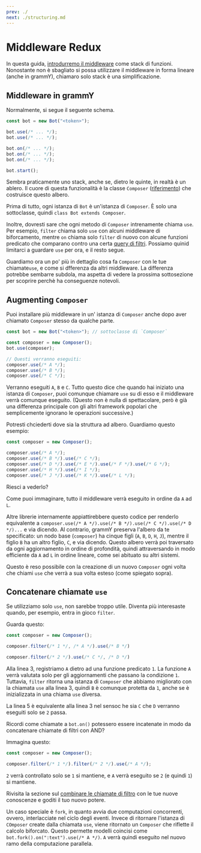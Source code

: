 ```yaml
---
prev: ./
next: ./structuring.md
---
```


# Middleware Redux

In questa guida, [introdurremo il middleware](../guide/middleware.md) come stack di funzioni.
Nonostante non è sbagliato si possa utilizzare il middleware in forma lineare (anche in grammY), chiamaro solo stack è una simplificazione.

## Middleware in grammY

Normalmente, si segue il seguente schema.

```ts
const bot = new Bot("<token>");

bot.use(/* ... */);
bot.use(/* ... */);

bot.on(/* ... */);
bot.on(/* ... */);
bot.on(/* ... */);

bot.start();
```

Sembra praticamente uno stack, anche se, dietro le quinte, in realtà è un ablero.
Il cuore di questa funzionalità è la classe `Composer` ([riferimento](https://deno.land/x/grammy/mod.ts?s=Composer)) che costruisce questo albero.

Prima di tutto, ogni istanza di `Bot` è un'istanza di `Composer`.
È solo una sottoclasse, quindi `class Bot extends Composer`.

Inoltre, dovresti sare che ogni metodo di `Composer` intrenamente chiama `use`.
Per esempio, `filter` chiama solo `use` con alcuni middleware di biforcamento, mentre `on` chiama solo `filter` di nuovo con alcune funzioni predicato che comparano contro una certa  [query di filtri](../guide/filter-queries.md).
Possiamo quinid limitarci a guardare `use` per ora, e il resto segue.

Guardiamo ora un po' più in dettaglio cosa fa `Composer` con le tue chiamate`use`, e come si dfferenza da altri middleware.
La differenza potrebbe sembarre subdola, ma aspetta di vedere la prossima sottosezione per scoprire perchè ha conseguenze notevoli.

## Augmenting `Composer`

Puoi installare più middleware in un' istanza di `Composer` anche dopo aver chiamato `Composer` stesso da qualche parte.

```ts
const bot = new Bot("<token>"); // sottoclasse di `Composer`

const composer = new Composer();
bot.use(composer);

// Questi verranno eseguiti:
composer.use(/* A */);
composer.use(/* B */);
composer.use(/* C */);
```

Verranno eseguiti `A`, `B` e `C`.
Tutto questo dice che quando hai iniziato una istanza di `Composer`, puoi comunque chiamare `use` su di esso e il middleware verrà comunque eseguito.
(Questo non è nulla di spettacolare, però è già una differenza principale con gli altri framework popolari che semplicemente ignorano le operazioni successive.)

Potresti chciederti dove sia la struttura ad albero.
Guardiamo questo esempio:

```ts
const composer = new Composer();

composer.use(/* A */);
composer.use(/* B */).use(/* C */);
composer.use(/* D */).use(/* E */).use(/* F */).use(/* G */);
composer.use(/* H */).use(/* I */);
composer.use(/* J */).use(/* K */).use(/* L */);
```

Riesci a vederlo?

Come puoi immaginare, tutto il middleware verrà eseguito in ordine da `A` ad `L`.

Altre librerie internamente appiattirebbere questo codice per renderlo equivalente a `composer.use(/* A */).use(/* B */).use(/* C */).use(/* D */)...` e via dicendo.
Al contrario, grammY preserva l'albero da te specificato: un nodo base (`composer`) ha cinque figli (`A`, `B`, `D`, `H`, `J`), mentre il figlio `B` ha un altro figlio, `C`, e via dicendo.
Questo albero verrà poi traversato da ogni aggiornamento in ordine di profondità, quindi attraversando in modo efficiente da `A` ad `L` in ordine lineare, come sei abituato su altri sistemi.

Questo è reso possibile con la creazione di un nuovo `Composer` ogni volta che chiami `use` che verrà a sua volta esteso (come spiegato sopra).

## Concatenare chiamate `use`

Se utilizziamo solo `use`, non sarebbe troppo utile.
Diventa più interesaste quando, per esempio, entra in gioco `filter`.

Guarda questo:

```ts
const composer = new Composer();

composer.filter(/* 1 */, /* A */).use(/* B */)

composer.filter(/* 2 */).use(/* C */, /* D */)
```

Alla linea 3, registriamo `A` dietro ad una funzione predicato `1`.
La funzione `A` verrà valutata solo per gli aggiornamenti che passano la condizione `1`.
Tuttavia, `filter` ritorna una istanza di `Composer` che abbiamo migliorato con la chiamata `use` alla linea 3, quindi `B` è comunque protetta da `1`, anche se è inizializzata in una chiama `use` diversa.

La linea 5 è equivalente alla linea 3 nel sensoc he sia `C` che `D` verranno eseguiti solo se `2` passa.

Ricordi come chiamate a `bot.on()` potessero essere incatenate in modo da concatenare chiamate di filtri con AND?

Immagina questo:

```ts
const composer = new Composer();

composer.filter(/* 1 */).filter(/* 2 */).use(/* A */);
```

`2` verrà controllato solo se `1` si mantiene, e `A` verrà eseguito se `2` (e quindi `1`) si mantiene.

Rivisita la sezione sul [combinare le chiamate di filtro](../guide/filter-queries.md#combinazione-di-varie-chiavi) con le tue nuove conoscenze e goditi il tuo nuovo potere.

Un caso speciale è `fork`, in quanto avvia due computazioni concorrenti, ovvero, interlacciate nel ciclo degli eventi.
Invece di ritornare l'istanza di `COmposer` create dalla chiamata `use`, viene ritornato un `Composer` che riflette il calcolo biforcato.
Questo permette modelli coincisi come `bot.fork().on(":text").use(/* A */)`.
`A` verrà quindi eseguito nel nuovo ramo della computazione parallela.
